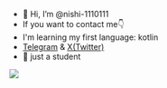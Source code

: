 - 👋 Hi, I’m @nishi-1110111
- If you want to contact me👇
- I'm learning my first language: kotlin
- [Telegram](t.me/nishi_1110111) & [X(Twitter)](x.com/Nishi265528)
- 📖 just a student
<picture>
  <source media="(prefers-color-scheme: light)" srcset="https://github-readme-stats.vercel.app/api?username=nishi-1110111&show_icons=true&include_all_commits=true&show=reviews,discussions_started,prs_merged,prs_merged_percentage&theme=light">
  <img src="https://github-readme-stats.vercel.app/api?username=nishi-1110111&show_icons=true&include_all_commits=true&show=reviews,discussions_started,prs_merged,prs_merged_percentage&theme=light">
</picture>
